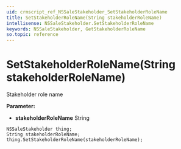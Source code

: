 ```yaml
---
uid: crmscript_ref_NSSaleStakeholder_SetStakeholderRoleName
title: SetStakeholderRoleName(String stakeholderRoleName)
intellisense: NSSaleStakeholder.SetStakeholderRoleName
keywords: NSSaleStakeholder, GetStakeholderRoleName
so.topic: reference
---
```


# SetStakeholderRoleName(String stakeholderRoleName)

Stakeholder role name

**Parameter:** 
* **stakeholderRoleName** String

```crmscript
NSSaleStakeholder thing;
String stakeholderRoleName;
thing.SetStakeholderRoleName(stakeholderRoleName);
```

